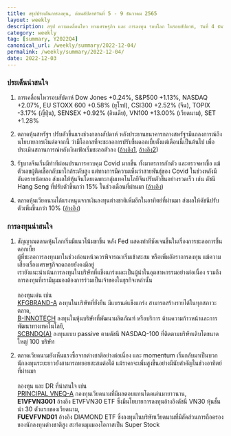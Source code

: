 ```yaml
---
title: สรุปประเด็นการลงทุน, ก่อนสัปดาห์วันที่ 5 - 9 ธันวาคม 2565
layout: weekly
description: สรุป ความเคลื่อนไหว ทางเศรษฐกิจ และ การลงทุน รอบโลก ในรอบสัปดาห์, วันที่ 4 ธันวาคม 2565
category: weekly
tag: [summary, Y2022Q4]
canonical_url: /weekly/summary/2022-12-04/
permalink: /weekly/summary/2022-12-04/
date: 2022-12-03
---
```


### ประเด็นน่าสนใจ

1. การเคลื่อนไหวรอบสัปดาห์ Dow Jones +0.24%, S&P500 +1.13%, NASDAQ +2.07%, EU STOXX 600 +0.58% (ยุโรป), CSI300 +2.52% (จีน), TOPIX -3.17% (ญี่ปุ่น), SENSEX +0.92% (อินเดีย), VN100 +13.00% (เวียดนาม), SET +1.28%

2. ตลาดหุ้นสหรัฐฯ ปรับตัวขึ้นแรงช่วงกลางสัปดาห์ หลังประธานธนาคารกลางสหรัฐฯ​ มีแถลงการณ์ถึงนโยบายการเงินต่อจากนี้ ว่ามีโอกาสที่จะชะลอการปรับขึ้นดอกเบี้ยตั้งแต่เดือนนี้เป็นต้นไป เพื่อประเมินสถานการณ์หลังเงินเฟ้อเริ่มชะลอตัวลง
([อ้างอิง1](https://www.cnbc.com/2022/11/30/fed-chair-jerome-powell-says-smaller-rate-hikes-could-come-in-december.html), 
[อ้างอิง2](https://www.cnbc.com/2022/12/01/stock-market-futures-open-to-close-news.html)) 

3. รัฐบาลจีนเริ่มมีท่าทีผ่อนปรนการควบคุม Covid มากขึ้น ทั้งมาตรการกักตัว และตรวจหาเชื้อ แม้ตัวเลขผู้ติดเชื้อกลับมาใกล้ระดับสูง แต่ทางการมีความเห็นว่าสายพันธุ์ของ Covid ในช่วงหลังมีอันตรายน้อยลง ส่งผลให้หุ้นจีนโดยเฉพาะกลุ่มเทคโนโลยีจีนปรับตัวขึ้นอย่างรวดเร็ว เช่น ดัชนี Hang Seng ที่ปรับตัวขึ้นกว่า 15% ในช่วงเดือนที่ผ่านมา
([อ้างอิง](https://www.cnbc.com/2022/12/03/beijing-shenzhen-loosen-more-covid-curbs-as-china-easing-gathers-pace.html)) 

4. ตลาดหุ้นเวียดนามได้แรงหนุนจากเงินลงทุนต่างชาติเพิ่มอีกในอาทิตย์ที่ผ่านมา ส่งผลให้ดัชนีปรับตัวเพิ่มขึ้นกว่า 10%
([อ้างอิง](https://e.vnexpress.net/news/economy/vn-index-climbs-to-near-2-month-high-4542268.html)) 



### การลงทุนน่าสนใจ

1. สัญญาณตลาดหุ้นโลกเริ่มมีแนวโน้มขาขึ้น หลัง Fed แสดงท่าทีชัดเจนขึ้นในเรื่องการชะลอการขึ้นดอกเบี้ย  
ผู้ที่ชะลอการลงทุนมาในช่วงก่อนหน้าควรพิจารณาเริ่มเข้าสะสม หรือเพิ่มอัตราการลงทุน  แม้ความเสี่ยงเรื่องเศรษฐกิจถดถอยยังคงมีอยู่  
เรายังแนะนำเน้นการลงทุนในบริษัทที่แข็งแกร่งและเป็นผู้นำในอุตสาหกรรมอย่างต่อเนื่อง รวมถึงการลงทุนที่เรามีมุมมองต้องการร่วมเป็นเจ้าของในธุรกิจเหล่านั้น<br><br>
กองทุนเด่น เช่น  
[KFGBRAND-A](https://www.finnomena.com/fund/KFGBRAND-A) ลงทุนในบริษัทที่ยั่งยืน มีแบรนด์แข็งแกร่ง สามารถสร้างรายได้ในทุกสภาวะตลาด,  
[B-INNOTECH](https://www.finnomena.com/fund/B-INNOTECH) ลงทุนในหุ้นบริษัทที่พัฒนาผลิตภัณฑ์ หรือบริการ ด้านความก้าวหน้าและการพัฒนาทางเทคโนโลยี,  
[SCBNDQ(A)](https://www.finnomena.com/fund/SCBNDQ(A)) ลงทุนแบบ passive ตามดัชนี NASDAQ-100 ที่ติดตามบริษัทเติบโตขนาดใหญ่ 100 บริษัท

2. ตลาดเวียดนามยังเห็นแรงซื้อจากต่างชาติอย่างต่อเนื่อง และ momentum เริ่มกลับมาเป็นบวก  
นักลงทุนระยะยาวยังสามารถทยอยสะสมต่อได้ แม้ราคาจะเพิ่มสูงขึ้นอย่างมีนัยสำคัญในช่วงอาทิตย์ที่ผ่านมา<br><br>
กองทุน และ DR ที่น่าสนใจ เช่น  
[PRINCIPAL VNEQ-A](https://www.finnomena.com/fund/PRINCIPAL%20VNEQ-A) กองทุนเวียดนามที่มีผลตอบแทนโดดเด่นมายาวนาน,  
**E1VFVN3001** อ้างอิง E1VFVN30 ETF ซึ่งมีนโยบายการลงทุนอ้างอิงดัชนี VN30 หุ้นชั้นนำ 30 ตัวแรกของเวียดนาม,  
**FUEVFVND01** อ้างอิง DIAMOND ETF ซึ่งลงทุนในบริษัทเวียดนามที่มีสัดส่วนการถือครองของนักลงทุนต่างชาติสูง สะท้อนมุมมองโอกาสเป็น Super Stock 
